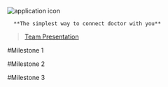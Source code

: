 ![application icon](https://www.mediafire.com/convkey/d82f/gtcrweilk7t1t4b6g.jpg)

      **The simplest way to connect doctor with you**


>[Team Presentation](https://drive.google.com/file/d/0BzzTdF5hw0YRSjVoeVpFQXZPdm8/view?usp=sharing)


#Milestone 1


#Milestone 2


#Milestone 3
